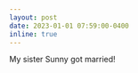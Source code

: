 ```yaml
---
layout: post
date: 2023-01-01 07:59:00-0400
inline: true
---
```


My sister Sunny got married!</a>   
<!-- :couple:  -->
